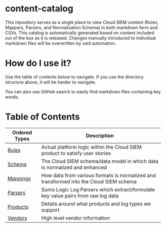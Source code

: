 # content-catalog
This repository serves as a single place to view Cloud SIEM content (Rules, Mappers, Parsers, and Normalization Schema) in both markdown form and CSVs. This catalog is automatically generated based on content included out of the box as it is released. Changes manually introduced to individual markdown files will be overwritten by said automation.

# How do I use it?
Use the table of contents below to navigate. If you use the directory structure above, it will be harder to navigate.

You can also use GitHub search to easily find markdown files containing key words.

# Table of Contents
|Ordered Types|Description|
|----|-----------|
|[Rules](rules/README.md)|Actual platform logic within the Cloud SIEM product to satisfy user stories|
|[Schema](schema/README.md)|The Cloud SIEM schema/data model in which data is normalized and enhanced|
|[Mappings](mappings/README.md)|How data from various formats is normalized and transformed into the Cloud SIEM schema|
|[Parsers](parsers/README.md)|Sumo Logic Log Parsers which extract/formulate key value pairs from raw log data|
|[Products](products/README.md)|Details around what products and log types we support|
|[Vendors](vendors/README.md)|High level vendor information|